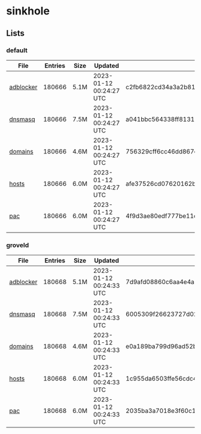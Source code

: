 # sinkhole

## Lists

### default

|File|Entries|Size|Updated|Hash|
|-|-|-|-|-|
|[adblocker](https://raw.githubusercontent.com/groveld/sinkhole/lists/default/adblocker.txt)|180666|5.1M|2023-01-12 00:24:27 UTC|c2fb6822cd34a3a2b81a50339c1c69035ce1f11f756106ee26179650ff3b7e7e|
|[dnsmasq](https://raw.githubusercontent.com/groveld/sinkhole/lists/default/dnsmasq.txt)|180666|7.5M|2023-01-12 00:24:27 UTC|a041bbc564338ff81315f791aa4cd942e0f21703a9853d28d5a8f9fd4b311b8d|
|[domains](https://raw.githubusercontent.com/groveld/sinkhole/lists/default/domains.txt)|180666|4.6M|2023-01-12 00:24:27 UTC|756329cff6cc46dd867c3825d39b7a6c1453f2424f197e527b33ada8f1c64372|
|[hosts](https://raw.githubusercontent.com/groveld/sinkhole/lists/default/hosts.txt)|180666|6.0M|2023-01-12 00:24:27 UTC|afe37526cd07620162b2e4e54203119845b009781e5ea26412b366a810e9783b|
|[pac](https://raw.githubusercontent.com/groveld/sinkhole/lists/default/pac.txt)|180666|6.0M|2023-01-12 00:24:27 UTC|4f9d3ae80edf777be11d6a11f894b01d1ffc74c8130a1549a39ce3922d3f897f|

### groveld

|File|Entries|Size|Updated|Hash|
|-|-|-|-|-|
|[adblocker](https://raw.githubusercontent.com/groveld/sinkhole/lists/groveld/adblocker.txt)|180668|5.1M|2023-01-12 00:24:33 UTC|7d9afd08860c6aa4e4a7ae6da4f144271dd3c70b93ecd2e2192a82421f08826d|
|[dnsmasq](https://raw.githubusercontent.com/groveld/sinkhole/lists/groveld/dnsmasq.txt)|180668|7.5M|2023-01-12 00:24:33 UTC|6005309f26623727d0239451b94b2a8ab37634c0a3a8b54e925fce353517e6e4|
|[domains](https://raw.githubusercontent.com/groveld/sinkhole/lists/groveld/domains.txt)|180668|4.6M|2023-01-12 00:24:33 UTC|e0a189ba799d96ad52b89952ffed43ada163d0f961886795768da23371908269|
|[hosts](https://raw.githubusercontent.com/groveld/sinkhole/lists/groveld/hosts.txt)|180668|6.0M|2023-01-12 00:24:33 UTC|1c955da6503ffe56cdc4b686759de3dbd0dc04923771c69d7c1d5628bfdce917|
|[pac](https://raw.githubusercontent.com/groveld/sinkhole/lists/groveld/pac.txt)|180668|6.0M|2023-01-12 00:24:33 UTC|2035ba3a7018e3f60c1aac0f53ab7c4d9ad3e9069253f8a6ce4c5539a323ea5a|

